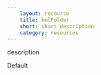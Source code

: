 ```yaml
---
    layout: resource
    title: kmlFolder
    short: short description
    category: resources
---
```


description

Default

